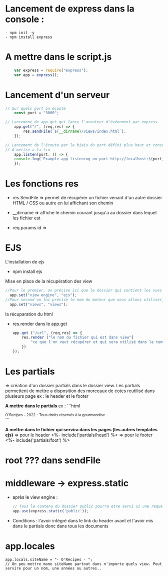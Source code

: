 # Lancement de express dans la console : 
    - npm init -y
    - npm install express

# A mettre dans le script.js
```Javascript
    var express = require("express");
    var app = express();
```

# Lancement d'un serveur
```Javascript
// Sur quels port on écoute
    const port = "3000";

// Lancement de app.get qui lance l'acouteur d'événement par express 
    app.get("/", (req,res) => {
        res.sendFile(`${__dirname}/views/index.html`);
    });

// Lancement de l'écoute par le biais du port défini plus haut et console.log pour avoir accès au port
// A mettre a la fin
    app.listen(port, () => {
    console.log(`Example app listening on port http://localhost:${port}`); 
    });
```

# Les fonctions res 

- res.SendFile => permet de récupérer un fichier venant d'un autre dossier HTML / CSS ou autre en lui affichant son chemin

- __dirname => affiche le chemin courant jusqu'a au dossier dans lequel les fichier est 

- req.params.id => 

# EJS 
L'installation de ejs
  - npm install ejs

Mise en place de la récupération des view 
```js 
//Pour le premier, on précise ici que le dossier qui contient les vues (les views) sera le dossier ./views (il faut que ce dossier existe).
  app.set("view engine", "ejs");
//Pour second on lui précise le nom du moteur que nous allons utiliser, il sera capable d’aller chercher le module EJS tout seul.
  app.set("views", "views");
```
la récuparation du html 
  - res.render dans le app.get
    ```js
    app.get ("/url", (req,res) => {
        res.render ("le nom du fichier qui est dans view"{
            "ce que l'on veut récupérer et qui sera utilisé dans le template"
        })
    });
    ```

# Les partials 

=> création d'un dossier partials dans le dossier view. 
Les partials permettent de mettre a disposition des morceaux de cotes reutilisé dans plusieurs page ex : le header et le footer

**A mettre dans le partials**
ex : ```html
 <footer>
    <small>O'Recipes - 2022 - Tous droits réservés à la gourmandise</small>
  </footer>
   </body>
</html>
```

**A mettre dans le fichier qui servira dans les pages (les autres templates ejs)**
    => pour le header
        <%- include('partials/head') %>
    => pour le footer
        <%- include('partials/foot') %> 



# root ??? dans sendFile


# middleware -> express.static
  - après le view engine : 
    ```js 
    // Tous le contenu du dossier public pourra etre servi si une requete le demande
    app.use(express.static('public')); 
    ```
  - Conditions : l'avoir intégré dans le link du header avant et l'avoir mis dans le partials donc dans tous les documents
  
# app.locales
```Js  
app.locals.siteName = "- O'Recipes - ";
// On peu mettre mane siteName partout dans n'importe quels view. Peut servire pour un nom, une années ou autres.. 
```